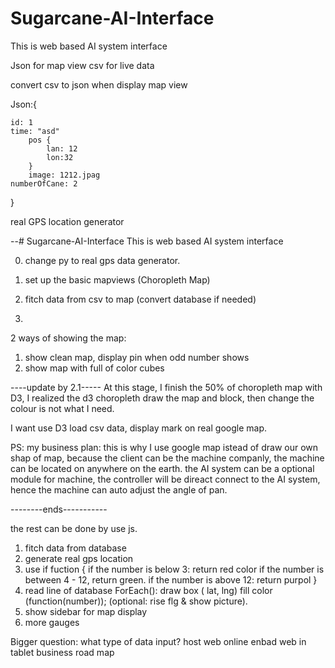 # Sugarcane-AI-Interface
This is web based AI system interface 


Json for map view
csv for live data

convert csv to json when display map view

Json:{

    id: 1
    time: "asd"
        pos {
            lan: 12
            lon:32
        }
        image: 1212.jpag
    numberOfCane: 2
}


real GPS location generator

--# Sugarcane-AI-Interface
This is web based AI system interface 

0. change py to real gps data generator.

1. set up the basic mapviews (Choropleth Map)
2. fitch data from csv to map (convert database if needed)
3. 

2 ways of showing the map:

1. show clean map, display pin when odd number shows
2. show map with full of color cubes 

----update by 2.1-----
At this stage, I finish the 50% of choropleth map with D3,
I realized the d3 choropleth draw the map and block, then change the colour is not what I need.

I want use D3 load csv data, display mark on real google map.

PS: my business plan:
this is why I use google map istead of draw our own shap of map,
because the client can be the machine companly, the machine can be located on anywhere on the earth.
the AI system can be a optional module for machine, the controller will be direact connect to the AI system, hence the machine can auto adjust the angle of pan.

--------ends-----------

the rest can be done by use js. 
1. fitch data from database
2. generate real gps location
3. use if fuction {
    if the number is below 3: return red color
    if the number is between 4 - 12, return green.
    if the number is above 12: return purpol
}
4. read line of database ForEach():
    draw box ( lat, lng)
    fill color (function(number));
    (optional: rise flg & show picture).
5. show sidebar for map display
6. more gauges

Bigger question:
what type of data input?
host web online
enbad web in tablet
business road map